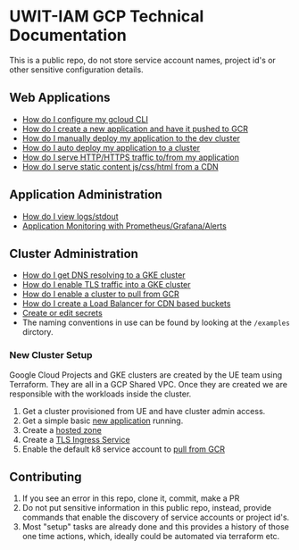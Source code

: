 # UWIT-IAM GCP Technical Documentation

This is a public repo, do not store service account names, project id's or other sensitive configuration details.

## Web Applications

- [How do I configure my gcloud CLI](docs/new-gcloud-profile.md)
- [How do I create a new application and have it pushed to GCR](docs/new-application.md)
- [How do I manually deploy my application to the dev cluster](docs/new-deployment.md)
- [How do I auto deploy my application to a cluster](https://github.com/UWIT-IAM/gcp-k8)
- [How do I serve HTTP/HTTPS traffic to/from my application](docs/edit-ingress.md)
- [How do I serve static content js/css/html from a CDN](docs/edit-cdn.md)

## Application Administration

- [How do I view logs/stdout](docs/get-logs.md)
- [Application Monitoring with Prometheus/Grafana/Alerts](docs/monitoring.md)

## Cluster Administration

- [How do I get DNS resolving to a GKE cluster](docs/new-hostedzone.md)
- [How do I enable TLS traffic into a GKE cluster](docs/new-ingress.md)
- [How do I enable a cluster to pull from GCR](docs/new-imagepullsecret.md)
- [How do I create a Load Balancer for CDN based buckets](docs/new-cdn.md)
- [Create or edit secrets](docs/new-secrets.md)
- The naming conventions in use can be found by looking at the `/examples` dirctory.

### New Cluster Setup

Google Cloud Projects and GKE clusters are created by the UE team using Terraform.  They are all in a GCP Shared VPC.  Once they are created we are responsible with the workloads inside the cluster.

1. Get a cluster provisioned from UE and have cluster admin access.
1. Get a simple basic [new application](docs/new-application.md) running.
1. Create a [hosted zone](docs/new-hostedzone.md)
1. Create a [TLS Ingress Service](docs/new-ingress.md)
1. Enable the default k8 service account to [pull from GCR](docs/new-imagepullsecret.md)


## Contributing

1. If you see an error in this repo, clone it, commit, make a PR
1. Do not put sensitive information in this public repo, instead, provide commands that enable the discovery of service accounts or project id's.
1. Most "setup" tasks are already done and this provides a history of those one time actions, which, ideally could be automated via terraform etc.
